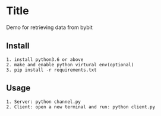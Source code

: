 # Title

Demo for retrieving data from bybit

## Install

```
1. install python3.6 or above
2. make and enable python virtural env(optional)
3. pip install -r requirements.txt
```

## Usage

```
1. Server: python channel.py
2. Client: open a new terminal and run: python client.py
```
